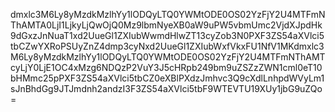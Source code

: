 dmxlc3M6Ly8yMzdkMzlhYy1lODQyLTQ0YWMtODE0OS02YzFjY2U4MTFmNThAMTA0LjI1LjkyLjQwOjQ0Mz9lbmNyeXB0aW9uPW5vbmUmc2VjdXJpdHk9dGxzJnNuaT1xd2UueGl1ZXIubWwmdHlwZT13cyZob3N0PXF3ZS54aXVlci5tbCZwYXRoPSUyZnZ4dmp3cyNxd2UueGl1ZXIubWxfVkxFU1NfV1MKdmxlc3M6Ly8yMzdkMzlhYy1lODQyLTQ0YWMtODE0OS02YzFjY2U4MTFmNThAMTcyLjY0LjE1OC4xMzg6NDQzP2VuY3J5cHRpb249bm9uZSZzZWN1cml0eT10bHMmc25pPXF3ZS54aXVlci5tbCZ0eXBlPXdzJmhvc3Q9cXdlLnhpdWVyLm1sJnBhdGg9JTJmdnh2andzI3F3ZS54aXVlci5tbF9WTEVTU19XUy1jbG9uZQo=
